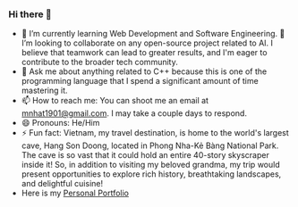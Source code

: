 ### Hi there 👋

- 🌱 I’m currently learning Web Development and Software Engineering. 
👯 I’m looking to collaborate on any open-source project related to AI. I believe that teamwork can lead to greater results, and I'm eager to contribute to the broader tech community.
- 💬 Ask me about anything related to C++ because this is one of the programming language that I spend a significant amount of time mastering it.
- 📫 How to reach me: You can shoot me an email at mnhat1901@gmail.com. I may take a couple days to respond.
- 😄 Pronouns: He/Him
- ⚡ Fun fact: Vietnam, my travel destination, is home to the world's largest cave, Hang Son Doong, located in Phong Nha-Kẻ Bàng National Park. The cave is so vast that it could hold an entire 40-story skyscraper inside it! So, in addition to visiting my beloved grandma, my trip would present opportunities to explore rich history, breathtaking landscapes, and delightful cuisine!
- Here is my [Personal Portfolio](https://minhnhat1901.github.io/Personal_Portfolio/)
<!--
**minhnhat1901/minhnhat1901** is a ✨ _special_ ✨ repository because its `README.md` (this file) appears on your GitHub profile.

Here are some ideas to get you started:

- 🔭 I’m currently working on ...
- 🌱 I’m currently learning ...
- 👯 I’m looking to collaborate on ...
- 🤔 I’m looking for help with ...
- 💬 Ask me about ...
- 📫 How to reach me: ...
- 😄 Pronouns: ...
- ⚡ Fun fact: ...
-->
